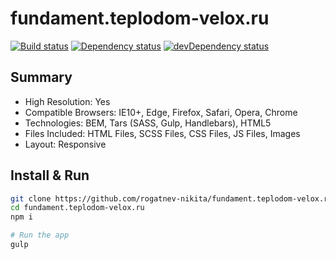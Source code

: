 # fundament.teplodom-velox.ru

[![Build status][travis-image]][travis-url] [![Dependency status][dependency-image]][dependency-url] [![devDependency status][dev-dependency-image]][dev-dependency-url]

## Summary
* High Resolution: Yes
* Compatible Browsers: IE10+, Edge, Firefox, Safari, Opera, Chrome
* Technologies: BEM, Tars (SASS, Gulp, Handlebars), HTML5
* Files Included: HTML Files, SCSS Files, CSS Files, JS Files, Images
* Layout: Responsive

## Install & Run
```bash
git clone https://github.com/rogatnev-nikita/fundament.teplodom-velox.ru
cd fundament.teplodom-velox.ru
npm i

# Run the app
gulp
```

[travis-image]: https://travis-ci.org/rogatnev-nikita/fundament.teplodom-velox.ru.svg?branch=master
[travis-url]: https://travis-ci.org/rogatnev-nikita/fundament.teplodom-velox.ru

[dependency-image]: https://david-dm.org/rogatnev-nikita/fundament.teplodom-velox.ru.svg?style=flat-square
[dependency-url]: https://david-dm.org/rogatnev-nikita/fundament.teplodom-velox.ru

[dev-dependency-image]: https://david-dm.org/rogatnev-nikita/fundament.teplodom-velox.ru/dev-status.svg?style=flat-square
[dev-dependency-url]: https://david-dm.org/rogatnev-nikita/fundament.teplodom-velox.ru#info=devDependencies
